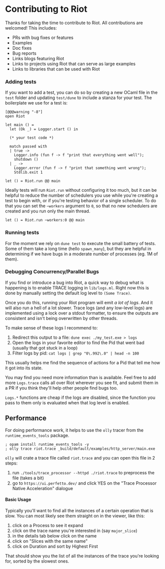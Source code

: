 # Contributing to Riot

Thanks for taking the time to contribute to Riot. All contributions are welcomed! This includes:

* PRs with bug fixes or features
* Examples
* Doc fixes
* Bug reports
* Links blogs featuring Riot
* Links to projects using Riot that can serve as large examples
* Links to libraries that can be used with Riot

### Adding tests

If you want to add a test, you can do so by creating a new OCaml file in the `test` folder and updating `test/dune` to include a stanza for your test. The boilerplate we use for a test is:

```
[@@@warning "-8"]
open Riot

let main () =
  let (Ok _) = Logger.start () in

  (* your test code *)

  match passed with
  | true ->
    Logger.info (fun f -> f "print that everything went well");
    shutdown ()
  | _ ->
    Logger.error (fun f -> f "print that something went wrong");
    Stdlib.exit 1

let () = Riot.run @@ main
```

Ideally tests will run `Riot.run` without configuring it too much, but it can
be helpful to reduce the number of schedulers you use while you're creating a
test to begin with, or if you're testing behavior of a single scheduler. To do
that you can set the `~workers` argument to `0`, so that no new schedulers are
created and you run only the main thread.

```
let () = Riot.run ~workers:0 @@ main
```

### Running tests

For the moment we rely on `dune test` to execute the small battery of tests.
Some of them take a long time (hello `spawn_many`), but they are helpful in
determining if we have bugs in a moderate number of processes (eg. 1M of them).

### Debugging Concurrency/Parallel Bugs

If you find or introduce a bug into Riot, a quick way to debug what is
happening is to enable TRACE logging in `lib/logs.ml`. Right now this is done
by manually setting the default log level to `(Some Trace)`.

Once you do this, running your Riot program will emit _a lot of logs_. And it
will also run a hell of a lot slower. Trace logs (and any low-level logs) are
implemented using a lock over a stdout formatter, to ensure the outputs are
consistent and isn't being overwritten by other threads.

To make sense of these logs I recommend to:

1. Redirect this output to a file: `dune exec ./my_test.exe > logs`
2. Open the logs in your favorite editor to find the Pid that went bad (usually
   that got stuck in a loop)
3. Filter logs by pid: `cat logs | grep "0\.992\.0" | head -n 100`

This usually helps me find the sequence of actions for a Pid that tell me how
it got into its state.

You may find you need more information than is available. Feel free to add more
`Logs.trace` calls all over Riot wherever you see fit, and submit them in a PR
if you think they'll help other people find bugs too.

`Logs.*` functions are cheap if the logs are disabled, since the function you
pass to them only is evaluated when that log level is enabled.

## Performance

For doing performance work, it helps to use the `olly` tracer from the
`runtime_events_tools` package. 

```
; opam install runtime_events_tools -y
; olly trace riot.trace _build/default/examples/http_server/main.exe
```

`olly` will crate a trace file called `riot.trace` and you can open this file in 2 steps:

1. run `./tools/trace_processor --httpd ./riot.trace` to preprocess the file (takes a bit)
2. go to `https://ui.perfetto.dev/` and click YES on the "Trace Processor Native Acceleration" dialogue

#### Basic Usage

Typically you'll want to find all the instances of a certain
operation that is slow. You can most likely see them straight
on in the viewer, like this:

1. click on a Process to see it expand
2. click on the trace name you're interested in (say `major_slice`)
3. in the details tab below click on the name 
4. click on "Slices with the same name"
5. click on Duration and sort by Highest First

That should show you the list of all the instances of the
trace you're looking for, sorted by the slowest ones.
